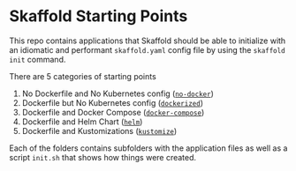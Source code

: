 # Skaffold Starting Points

This repo contains applications that Skaffold should be able
to initialize with an idiomatic and performant `skaffold.yaml` config file
by using the `skaffold init` command.

There are 5 categories of starting points

1. No Dockerfile and No Kubernetes config ([`no-docker`](./no-docker))
2. Dockerfile but No Kubernetes config ([`dockerized`](./dockerized))
3. Dockerfile and Docker Compose ([`docker-compose`](./docker-compose))
4. Dockerfile and Helm Chart ([`helm`](./helm))
5. Dockerfile and Kustomizations ([`kustomize`](./kustomize))

Each of the folders contains subfolders with the application files
as well as a script `init.sh` that shows how things were created.
